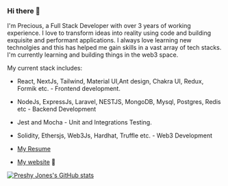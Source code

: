 ### Hi there 👋

I'm Precious, a Full Stack Developer with over 3 years of working experience. I love to transform ideas into reality using code and building exquisite and 
performant applications. I always love learning new technolgies and this has helped me gain skills in a vast array of tech stacks. I'm currently learning and building things in the web3 space.

My current stack includes:
- React, NextJs, Tailwind, Material UI,Ant design, Chakra UI, Redux, Formik etc. - Frontend development.
- NodeJs, ExpressJs, Laravel, NESTJS, MongoDB, Mysql, Postgres, Redis etc - Backend Development
- Jest and Mocha - Unit and Integrations Testing.
- Solidity, Ethersjs, Web3Js, Hardhat, Truffle etc. - Web3 Development

- [My Resume](https://docs.google.com/document/d/1kzJ0crZBq4kBQ-KHL86XdDKdad_s7NQa/edit)
- [My website](https://adedibuprecious.vercel.app/) 👨‍

[![Preshy Jones's GitHub stats](https://github-readme-stats.vercel.app/api?username=Preshy-Jones&show_icons=true&theme=cobalt)](https://github.com/Preshy-Jones/github-readme-stats)

 <!--[![Preshy Jones' wakatime stats](https://github-readme-stats.vercel.app/api/wakatime?username=PreshyJones)](https://github.com/anuraghazra/github-readme-stats)
Jones/Preshy-Jones** is a ✨ _special_ ✨ repository because its `README.md` (this file) appears on your GitHub profile.

Here are some ideas to get you started:

- 🔭 I’m currently working on ...
- 🌱 I’m currently learning ...
- 👯 I’m looking to collaborate on ...
- 🤔 I’m looking for help with ...
- 💬 Ask me about ...
- 📫 How to reach me: ...
- 😄 Pronouns: ...
- ⚡ Fun fact: ...
-->
